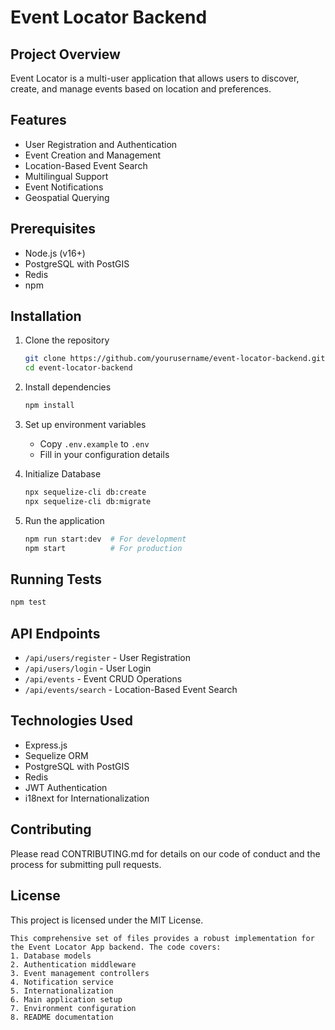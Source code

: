 # Event Locator Backend

## Project Overview

Event Locator is a multi-user application that allows users to discover, create, and manage events based on location and preferences.

## Features

- User Registration and Authentication
- Event Creation and Management
- Location-Based Event Search
- Multilingual Support
- Event Notifications
- Geospatial Querying

## Prerequisites

- Node.js (v16+)
- PostgreSQL with PostGIS
- Redis
- npm

## Installation

1. Clone the repository

    ```bash
    git clone https://github.com/yourusername/event-locator-backend.git
    cd event-locator-backend
    ```

2. Install dependencies

    ```bash
    npm install
    ```

3. Set up environment variables

    - Copy `.env.example` to `.env`
    - Fill in your configuration details

4. Initialize Database

    ```bash
    npx sequelize-cli db:create
    npx sequelize-cli db:migrate
    ```

5. Run the application

    ```bash
    npm run start:dev  # For development
    npm start          # For production
    ```

## Running Tests

```bash
npm test
```

## API Endpoints

- `/api/users/register` - User Registration
- `/api/users/login` - User Login
- `/api/events` - Event CRUD Operations
- `/api/events/search` - Location-Based Event Search

## Technologies Used

- Express.js
- Sequelize ORM
- PostgreSQL with PostGIS
- Redis
- JWT Authentication
- i18next for Internationalization

## Contributing

Please read CONTRIBUTING.md for details on our code of conduct and the process for submitting pull requests.

## License

This project is licensed under the MIT License.

```text
This comprehensive set of files provides a robust implementation for the Event Locator App backend. The code covers:
1. Database models
2. Authentication middleware
3. Event management controllers
4. Notification service
5. Internationalization
6. Main application setup
7. Environment configuration
8. README documentation
```
